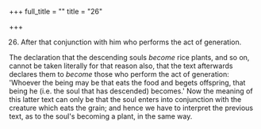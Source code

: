 +++
full_title = ""
title = "26"

+++


26. After that conjunction with him who performs the act of generation.

The declaration that the descending souls _become_ rice plants, and so on, cannot be taken literally for that reason also, that the text afterwards declares them to _become_ those who perform the act of generation: 'Whoever the being may be that eats the food and begets offspring, that being he (i.e. the soul that has descended) becomes.' Now the meaning of this latter text can only be that the soul enters into conjunction with the creature which eats the grain; and hence we have to interpret the previous text, as to the soul's becoming a plant, in the same way.

